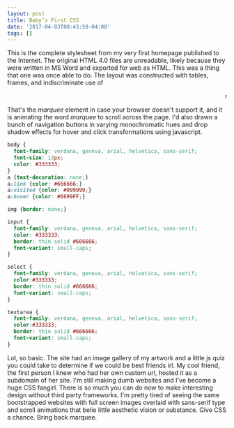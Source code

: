 ```yaml
---
layout: post
title: Baby’s First CSS
date: '2017-04-03T00:43:50-04:00'
tags: []
---
```

This is the complete stylesheet from my very first homepage published to the Internet. The original HTML 4.0 files are unreadable, likely because they were written in MS Word and exported for web as HTML. This was a thing that one was once able to do. The layout was constructed with tables, frames, and indiscriminate use of

<marquee>marquee.</marquee>

That's the *marquee* element in case your browser doesn't support it, and it is animating the word *marquee* to scroll across the page. I'd also drawn a bunch of navigation buttons in varying monochromatic hues and drop shadow effects for hover and click transformations using javascript.

```css
body {
  font-family: verdana, geneva, arial, helvetica, sans-serif;
  font-size: 13px;
  color: #333333;
}
a {text-decoration: none;}
a:link {color: #666666;}
a:visited {color: #999999;}
a:hover {color: #6699FF;}

img {border: none;}

input {
  font-family: verdana, geneva, arial, helvetica, sans-serif;
  color: #333333;
  border: thin solid #666666;
  font-variant: small-caps;
}

select {
  font-family: verdana, geneva, arial, helvetica, sans-serif;
  color:#333333;
  border: thin solid #666666;
  font-variant: small-caps;
}

textarea {
  font-family: verdana, geneva, arial, helvetica, sans-serif;
  color:#333333;
  border: thin solid #666666;
  font-variant: small-caps;
}
```

Lol, so basic. The site had an image gallery of my artwork and a little js quiz you could take to determine if we could be best friends irl. My cool friend, the first person I knew who had her own custom url, hosted it as a subdomain of her site. I'm still making dumb websites and I've become a huge CSS fangirl. There is so much you can do now to make interesting design without third party frameworks. I'm pretty tired of seeing the same bootstrapped websites with full screen images overlaid with sans-serif type and scroll animations that belie little aesthetic vision or substance. Give CSS a chance. Bring back marquee.
